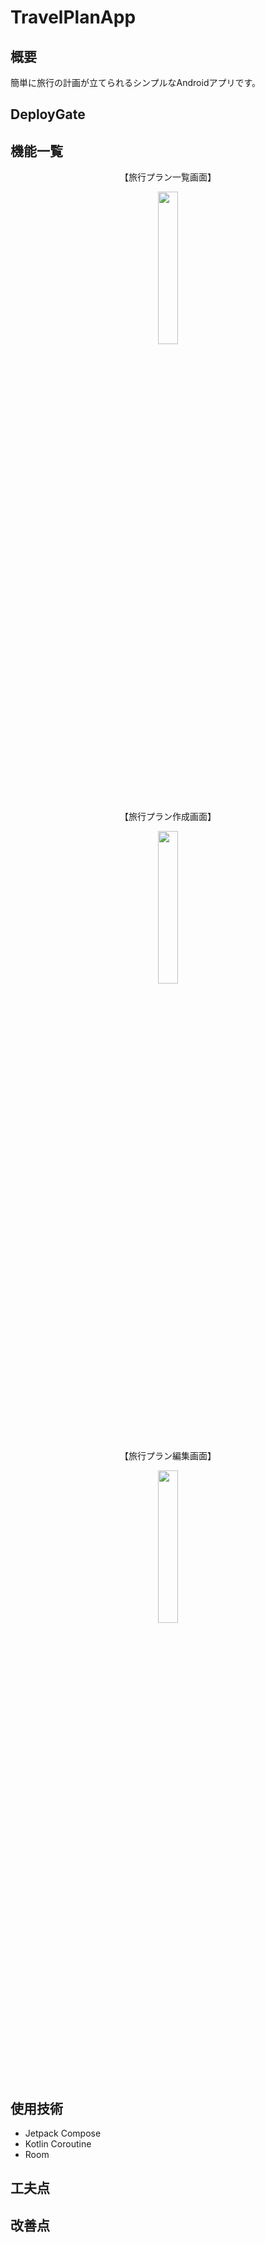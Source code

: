 # TravelPlanApp
## 概要
簡単に旅行の計画が立てられるシンプルなAndroidアプリです。

## DeployGate

## 機能一覧
<div>
  <div align="center">
    <p>【旅行プラン一覧画面】</p>
    <img src="https://github.com/KoheiTetsuka/TravelPlanApp/assets/58130056/f6783e22-fd60-4683-bb1f-7d426a3db9ca" width="25%">
  </div>

  <div align="center">
    <p>【旅行プラン作成画面】</p>
    <img src="https://github.com/KoheiTetsuka/TravelPlanApp/assets/58130056/c828e704-2cd6-4bdd-818d-5a93db070e24" width="25%">
  </div>

  <div align="center">
    <p>【旅行プラン編集画面】</p>
    <img src="https://github.com/KoheiTetsuka/TravelPlanApp/assets/58130056/0bd8e14a-692e-4970-9ca6-7f6f46ec6f06" width="25%">
  </div>
</div>

## 使用技術
+ Jetpack Compose
+ Kotlin Coroutine
+ Room

## 工夫点

## 改善点
